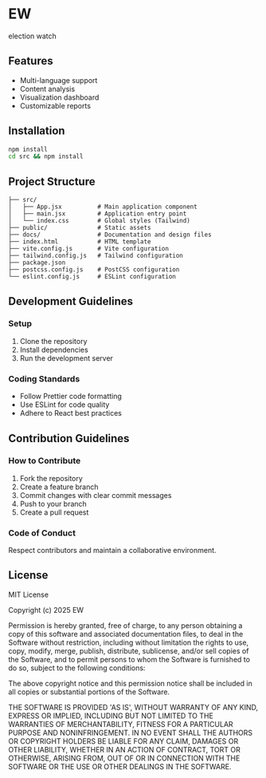 # EW
election watch

## Features
- Multi-language support
- Content analysis
- Visualization dashboard
- Customizable reports

## Installation

```bash
npm install
cd src && npm install
```

## Project Structure
```
├── src/
│   ├── App.jsx          # Main application component
│   ├── main.jsx         # Application entry point
│   └── index.css        # Global styles (Tailwind)
├── public/              # Static assets
├── docs/                # Documentation and design files
├── index.html           # HTML template
├── vite.config.js       # Vite configuration
├── tailwind.config.js   # Tailwind configuration
├── package.json
├── postcss.config.js    # PostCSS configuration
└── eslint.config.js     # ESLint configuration
```

## Development Guidelines

### Setup
1. Clone the repository
2. Install dependencies
3. Run the development server

### Coding Standards
- Follow Prettier code formatting
- Use ESLint for code quality
- Adhere to React best practices

## Contribution Guidelines

### How to Contribute
1. Fork the repository
2. Create a feature branch
3. Commit changes with clear commit messages
4. Push to your branch
5. Create a pull request

### Code of Conduct
Respect contributors and maintain a collaborative environment.

## License

 MIT License

Copyright (c) 2025 EW

Permission is hereby granted, free of charge, to any person obtaining a copy
of this software and associated documentation files, to deal in the Software
without restriction, including without limitation the rights to use, copy,
modify, merge, publish, distribute, sublicense, and/or sell copies of the
Software, and to permit persons to whom the Software is furnished to do so,
subject to the following conditions:

The above copyright notice and this permission notice shall be included in all
copies or substantial portions of the Software.

THE SOFTWARE IS PROVIDED 'AS IS', WITHOUT WARRANTY OF ANY KIND, EXPRESS OR
IMPLIED, INCLUDING BUT NOT LIMITED TO THE WARRANTIES OF MERCHANTABILITY,
FITNESS FOR A PARTICULAR PURPOSE AND NONINFRINGEMENT. IN NO EVENT SHALL THE
AUTHORS OR COPYRIGHT HOLDERS BE LIABLE FOR ANY CLAIM, DAMAGES OR OTHER
LIABILITY, WHETHER IN AN ACTION OF CONTRACT, TORT OR OTHERWISE, ARISING FROM,
OUT OF OR IN CONNECTION WITH THE SOFTWARE OR THE USE OR OTHER DEALINGS IN THE
SOFTWARE.
```
